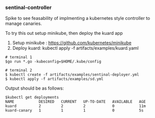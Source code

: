 ### sentinal-controller

Spike to see feasability of implmenting a kubernetes style controller to manage canaries.

To try this out setup minikube, then deploy the kuard app

 1. Setup minikube : https://github.com/kubernetes/minikube
 2. Deploy kuard: kubectl apply -f artifacts/examples/kuard.yaml 
```
# terminal 1
$go run *.go -kubeconfig=$HOME/.kube/config

# terminal 2
$ kubectl create -f artifacts/examples/sentinal-deployer.yml
$ kubectl apply -f artifacts/examples/sd.yml
```

Output should be as follows:

```
$kubectl get deployments
NAME           DESIRED   CURRENT   UP-TO-DATE   AVAILABLE   AGE
kuard          2         2         2            0           11m
kuard-canary   1         1         1            0           5s
```

